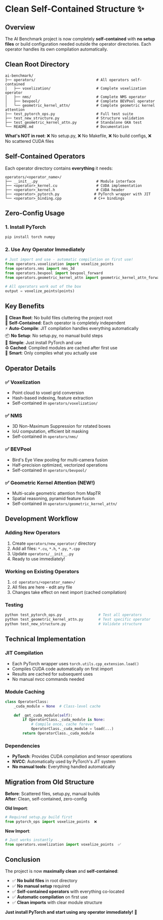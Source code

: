 # Clean Self-Contained Structure ✨

## Overview

The AI Benchmark project is now completely **self-contained** with **no setup files** or build configuration needed outside the operator directories. Each operator handles its own compilation automatically.

## Clean Root Directory

```
ai-benchmark/
├── operators/                            # All operators self-contained
│   ├── voxelization/                     # Complete voxelization operator
│   ├── nms/                              # Complete NMS operator  
│   ├── bevpool/                          # Complete BEVPool operator
│   └── geometric_kernel_attn/            # Complete geometric kernel attention
├── test_pytorch_ops.py                   # Full test suite
├── test_new_structure.py                 # Structure validation
├── test_geometric_kernel_attn.py         # Standalone GKA test  
└── README.md                             # Documentation
```

**What's NOT in root**: ❌ No setup.py, ❌ No Makefile, ❌ No build configs, ❌ No scattered CUDA files

## Self-Contained Operators

Each operator directory contains **everything** it needs:

```
operators/<operator_name>/
├── __init__.py                           # Module interface
├── <operator>_kernel.cu                  # CUDA implementation  
├── <operator>_kernel.h                   # CUDA header
├── <operator>_pytorch.py                # PyTorch wrapper with JIT
└── <operator>_binding.cpp               # C++ bindings
```

## Zero-Config Usage

### 1. Install PyTorch
```bash
pip install torch numpy
```

### 2. Use Any Operator Immediately
```python
# Just import and use - automatic compilation on first use!
from operators.voxelization import voxelize_points
from operators.nms import nms_3d  
from operators.bevpool import bevpool_forward
from operators.geometric_kernel_attn import geometric_kernel_attn_forward

# All operators work out of the box
output = voxelize_points(points)
```

## Key Benefits

🧹 **Clean Root**: No build files cluttering the project root  
🔧 **Self-Contained**: Each operator is completely independent  
⚡ **Auto-Compile**: JIT compilation handles everything automatically  
📦 **No Setup**: No setup.py, no manual build steps  
🎯 **Simple**: Just install PyTorch and use  
♻️ **Cached**: Compiled modules are cached after first use  
🤖 **Smart**: Only compiles what you actually use  

## Operator Details

### ✅ **Voxelization**
- Point cloud to voxel grid conversion
- Hash-based indexing, feature extraction
- Self-contained in `operators/voxelization/`

### ✅ **NMS** 
- 3D Non-Maximum Suppression for rotated boxes
- IoU computation, efficient bit masking
- Self-contained in `operators/nms/`

### ✅ **BEVPool**
- Bird's Eye View pooling for multi-camera fusion
- Half-precision optimized, vectorized operations  
- Self-contained in `operators/bevpool/`

### ✅ **Geometric Kernel Attention** (NEW!)
- Multi-scale geometric attention from MapTR
- Spatial reasoning, pyramid feature fusion
- Self-contained in `operators/geometric_kernel_attn/`

## Development Workflow

### Adding New Operators
1. Create `operators/new_operator/` directory
2. Add all files: `*.cu`, `*.h`, `*.py`, `*.cpp`
3. Update `operators/__init__.py`  
4. Ready to use immediately!

### Working on Existing Operators
1. `cd operators/<operator_name>/`
2. All files are here - edit any file
3. Changes take effect on next import (cached compilation)

### Testing
```bash
python test_pytorch_ops.py                 # Test all operators
python test_geometric_kernel_attn.py       # Test specific operator
python test_new_structure.py               # Validate structure
```

## Technical Implementation

### JIT Compilation
- Each PyTorch wrapper uses `torch.utils.cpp_extension.load()`
- Compiles CUDA code automatically on first import
- Results are cached for subsequent uses
- No manual nvcc commands needed

### Module Caching
```python
class OperatorClass:
    _cuda_module = None  # Class-level cache
    
    def _get_cuda_module(self):
        if OperatorClass._cuda_module is None:
            # Compile once, cache forever
            OperatorClass._cuda_module = load(...)
        return OperatorClass._cuda_module
```

### Dependencies
- **PyTorch**: Provides CUDA compilation and tensor operations
- **NVCC**: Automatically used by PyTorch's JIT system  
- **No manual tools**: Everything handled automatically

## Migration from Old Structure

**Before**: Scattered files, setup.py, manual builds  
**After**: Clean, self-contained, zero-config

**Old Import**:
```python
# Required setup.py build first
from pytorch_ops import voxelize_points  ❌
```

**New Import**:
```python  
# Just works instantly
from operators.voxelization import voxelize_points  ✅
```

## Conclusion

The project is now **maximally clean** and **self-contained**:

- ✅ **No build files** in root directory
- ✅ **No manual setup** required  
- ✅ **Self-contained operators** with everything co-located
- ✅ **Automatic compilation** on first use
- ✅ **Clean imports** with clear module structure

**Just install PyTorch and start using any operator immediately!** 🚀